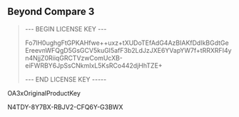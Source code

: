 ## Beyond Compare 3

>    --- BEGIN LICENSE KEY ---
>
>   Fo7lH0ughgFtGPKAHfwe++uxz+tXUDoTEfAdG4AzBIAKfDdIkBGdtGeEreevnWFQgD5GsGCV5kuGI5afF3b2LdJzJXE6YVapYW7f+tRRXRFI4yn4NjjZ0RiiqGRCTVzwComUcXB-eiFWRBY6JpSsCNkmIxL5KsRCo442djHhTZE+
>
>   --- END LICENSE KEY -----



OA3xOriginalProductKey

N4TDY-8Y7BX-RBJV2-CFQ6Y-G3BWX

